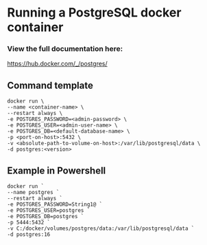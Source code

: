 # Running a PostgreSQL docker container

### View the full documentation here:
https://hub.docker.com/_/postgres/

## Command template
```
docker run \
--name <container-name> \
--restart always \
-e POSTGRES_PASSWORD=<admin-password> \
-e POSTGRES_USER=<admin-user-name> \
-e POSTGRES_DB=<default-database-name> \
-p <port-on-host>:5432 \
-v <absolute-path-to-volume-on-host>:/var/lib/postgresql/data \
-d postgres:<version>
```

## Example in Powershell
```
docker run `
--name postgres `
--restart always `
-e POSTGRES_PASSWORD=String1@ `
-e POSTGRES_USER=postgres `
-e POSTGRES_DB=postgres `
-p 5444:5432 `
-v C:/docker/volumes/postgres/data:/var/lib/postgresql/data `
-d postgres:16
```
